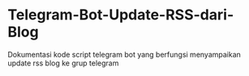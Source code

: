 # Telegram-Bot-Update-RSS-dari-Blog
Dokumentasi kode script telegram bot yang berfungsi menyampaikan update rss blog ke grup telegram
